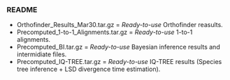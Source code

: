 ### README

 * Orthofinder_Results_Mar30.tar.gz = *Ready-to-use* Orthofinder reasults.
 * Precomputed_1-to-1_Alignments.tar.gz = *Ready-to-use* 1-to-1 alignments.
 * Precomputed_BI.tar.gz = *Ready-to-use*  Bayesian inference results and intermidiate files.
 * Precomputed_IQ-TREE.tar.gz = *Ready-to-use* IQ-TREE results (Species tree inference + LSD divergence time estimation).

